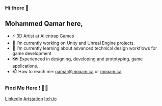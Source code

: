 ### Hi there 👋

## Mohammed Qamar here,
- ⚡ 3D Artist at Alientrap Games
- 🔭 I’m currently working on Unity and Unreal Engine projects.
- 🌱 I’m currently learning about advanced technical design workflows for game development
- 🗺 Experienced in designing, developing and prototyping, game applications.
- 📫 How to reach me: qamar@moqam.ca or [moqam.ca](https://moqam.ca/)

##

### Find Me Here ! 🙋‍♂️

[Linkedin](https://www.linkedin.com/in/moqam)    [Artstation](https://www.artstation.com/moqam)    [Itch.io](https://mohammed-qamar.itch.io/)

<!--
**mo-qam/mo-qam** is a ✨ _special_ ✨ repository because its `README.md` (this file) appears on your GitHub profile.

Here are some ideas to get you started:

- 🔭 I’m currently working on ...
- 🌱 I’m currently learning ...
- 👯 I’m looking to collaborate on ...
- 🤔 I’m looking for help with ...
- 💬 Ask me about ...
- 📫 How to reach me: ...
- 😄 Pronouns: ...
- ⚡ Fun fact: ...
-->
